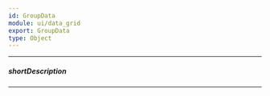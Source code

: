 ```yaml
---
id: GroupData
module: ui/data_grid
export: GroupData
type: Object
---
```

---
##### shortDescription
<!-- Description goes here -->

---
<!-- Description goes here -->